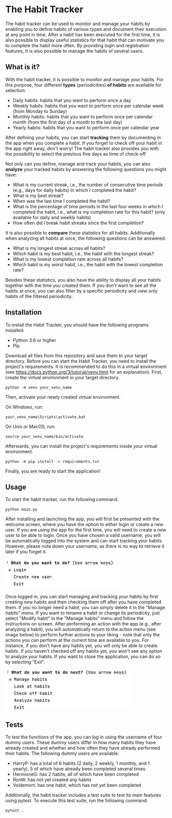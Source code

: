 # The Habit Tracker

The habit tracker can be used to monitor and manage your habits by enabling you to define habits of various types and document their execution at any point in time. After a habit has been executed for the first time, it is also possible to display useful statistics for that habit that can motivate you to complete the habit more often. By providing login and registration features, It is also possible to manage the habits of several users. 

## What is it?

With the habit tracker, it is possible to monitor and manage your habits. For this purpose, four different **types** (periodicities) **of habits** are available for selection:
- Daily habits: habits that you want to perform once a day 
- Weekly habits: habits that you want to perform once per calendar week (from Monday to Sunday)
- Monthly habits: habits that you want to perform once per calendar month (from the first day of a month to the last day)
- Yearly habits: habits that you want to perform once per calendar year

After defining your habits, you can start **tracking** them by documenting in the app when you complete a habit. If you forget to check off your habit in the app right away, don't worry! The habit tracker also provides you with the possibility to select the previous five days as time of check-off. 

Not only can you define, manage and track your habits, you can also **analyze** your tracked habits by answering the following questions you might have:
- What is my current streak, i.e., the number of consecutive time periods (e.g., days for daily habits) in which I completed the habit?
- What is my best streak? 
- When was the last time I completed the habit? 
- What is the percentage of time periods in the last four weeks in which I completed the habit, i.e., what is my completion rate for this habit? (only available for daily and weekly habits)
- How often did I break habit streaks since the first completion? 

It is also possible to **compare** these statistics for all habits. Additionally when analyzing all habits at once, the following questions can be answered:
- What is my longest streak across all habits? 
- Which habit is my best habit, i.e., the habit with the longest streak? 
- What is my lowest completion rate across all habits? 
- Which habit is my worst habit, i.e., the habit with the lowest completion rate?

Besides these statistics, you also have the ability to display all your habits together with the time you created them. If you don't want to see all the habits at once, you can also filter by a specific periodicity and view only habits of the filtered periodicity. 

## Installation

To install the Habit Tracker, you should have the following programs installed:
- Python 3.6 or higher
- Pip

Download all files from this repository and save them to your target directory. Before you can start the Habit Tracker, you need to install the project's requirements. It is recommended to do this in a virtual environment (see https://docs.python.org/3/tutorial/venv.html for an explanation). First, create the virtual environment in your target directory.

```shell
python -m venv your_venv_name
```

Then, activate your newly created virtual environment.

On Windows, run:
```shell
your_venv_name\Scripts\activate.bat
```

On Unix or MacOS, run:
```shell
source your_venv_name/bin/activate
```

Afterwards, you can install the project's requirements inside your virtual environment.

```shell
python -m pip install -r requirements.txt
```

Finally, you are ready to start the application!

## Usage

To start the habit tracker, run the following command.

```shell
python main.py
```

After installing and launching the app, you will first be presented with the welcome screen, where you have the option to either login or create a new user. If you are using the app for the first time, you will need to create a new user to be able to login. Once you have chosen a valid username, you will be automatically logged into the system and can start tracking your habits. However, please note down your username, as there is no way to retrieve it later if you forget it.

![StartMenu.png](StartMenu.png)

Once logged in, you can start managing and tracking your habits by first creating new habits and then checking them off after you have completed them. If you no longer need a habit, you can simply delete it in the "Manage habits" menu. If you want to rename a habit or change its periodicity, just select "Modify habit" in the "Manage habits" menu and follow the instructions on screen. After performing an action with the app (e.g., after analyzing a habit), you will automatically return to the action menu (see image below) to perform further actions to your liking - note that only the actions you can perform at the current time are available to you. For instance, if you don't have any habits yet, you will only be able to create habits. If you haven't checked off any habits yet, you won't see any option to analyze your habits. If you want to close the application, you can do so by selecting "Exit".  

![ActionMenu.png](ActionMenu.png)

## Tests

To test the functions of the app, you can log in using the username of four dummy users. These dummy users differ in how many habits they have already created and whether and how often they have already performed their habits. The following dummy users are available:
- HarryP: has a total of 6 habits (2 daily, 2 weekly, 1 monthly, and 1 yearly), 5 of which have already been completed several times 
- HermioneG: has 2 habits, all of which have been completed 
- RonW: has not yet created any habits 
- Voldemort: has one habit, which has not yet been completed

Additionally, the habit tracker includes a test suite to test its main features using pytest. To execute this test suite, run the following command: 

```shell
pytest .
```